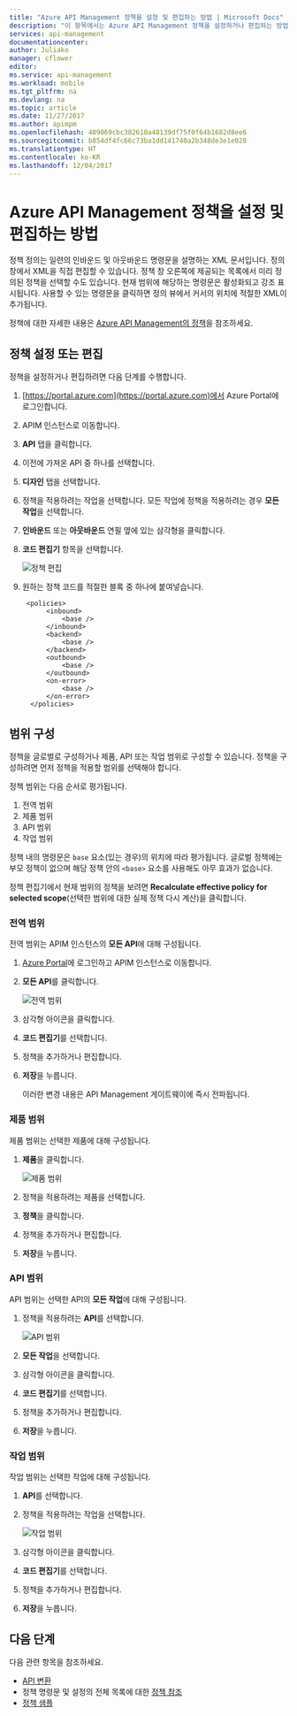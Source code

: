 ```yaml
---
title: "Azure API Management 정책을 설정 및 편집하는 방법 | Microsoft Docs"
description: "이 항목에서는 Azure API Management 정책을 설정하거나 편집하는 방법을 보여 줍니다."
services: api-management
documentationcenter: 
author: Juliako
manager: cflower
editor: 
ms.service: api-management
ms.workload: mobile
ms.tgt_pltfrm: na
ms.devlang: na
ms.topic: article
ms.date: 11/27/2017
ms.author: apimpm
ms.openlocfilehash: 409069cbc382610a48139df75f0f64b1682d8ee6
ms.sourcegitcommit: b854df4fc66c73ba1dd141740a2b348de3e1e028
ms.translationtype: HT
ms.contentlocale: ko-KR
ms.lasthandoff: 12/04/2017
---
```

# <a name="how-to-set-or-edit-azure-api-management-policies"></a>Azure API Management 정책을 설정 및 편집하는 방법

정책 정의는 일련의 인바운드 및 아웃바운드 명령문을 설명하는 XML 문서입니다. 정의 창에서 XML을 직접 편집할 수 있습니다. 정책 창 오른쪽에 제공되는 목록에서 미리 정의된 정책을 선택할 수도 있습니다. 현재 범위에 해당하는 명령문은 활성화되고 강조 표시됩니다. 사용할 수 있는 명령문을 클릭하면 정의 뷰에서 커서의 위치에 적절한 XML이 추가됩니다. 

정책에 대한 자세한 내용은 [Azure API Management의 정책](api-management-howto-policies.md)을 참조하세요.

## <a name="set-or-edit-a-policy"></a>정책 설정 또는 편집

정책을 설정하거나 편집하려면 다음 단계를 수행합니다.

1. [https://portal.azure.com](https://portal.azure.com)에서 Azure Portal에 로그인합니다.
2. APIM 인스턴스로 이동합니다.
3. **API** 탭을 클릭합니다.
4. 이전에 가져온 API 중 하나를 선택합니다.
5. **디자인** 탭을 선택합니다.
6. 정책을 적용하려는 작업을 선택합니다. 모든 작업에 정책을 적용하려는 경우 **모든 작업**을 선택합니다.
7. **인바운드** 또는 **아웃바운드** 연필 옆에 있는 삼각형을 클릭합니다.
8. **코드 편집기** 항목을 선택합니다.

    ![정책 편집](./media/set-edit-policies/set-edit-policies01.png)

9. 원하는 정책 코드를 적절한 블록 중 하나에 붙여넣습니다.
         
        <policies>
             <inbound>
                 <base />
             </inbound>
             <backend>
                 <base />
             </backend>
             <outbound>
                 <base />
             </outbound>
             <on-error>
                 <base />
             </on-error>
         </policies>
 
## <a name="configure-scope"></a>범위 구성

정책을 글로벌로 구성하거나 제품, API 또는 작업 범위로 구성할 수 있습니다. 정책을 구성하려면 먼저 정책을 적용할 범위를 선택해야 합니다.

정책 범위는 다음 순서로 평가됩니다.

1. 전역 범위
2. 제품 범위
3. API 범위
4. 작업 범위

정책 내의 명령문은 `base` 요소(있는 경우)의 위치에 따라 평가됩니다. 글로벌 정책에는 부모 정책이 없으며 해당 정책 안의 `<base>` 요소를 사용해도 아무 효과가 없습니다.

정책 편집기에서 현재 범위의 정책을 보려면 **Recalculate effective policy for selected scope**(선택한 범위에 대한 실제 정책 다시 계산)을 클릭합니다.

### <a name="global-scope"></a>전역 범위

전역 범위는 APIM 인스턴스의 **모든 API**에 대해 구성됩니다.

1. [Azure Portal](https://portal.azure.com/)에 로그인하고 APIM 인스턴스로 이동합니다.
2. **모든 API**를 클릭합니다.

    ![전역 범위](./media/api-management-howto-policies/global-scope.png)

3. 삼각형 아이콘을 클릭합니다.
4. **코드 편집기**를 선택합니다.
5. 정책을 추가하거나 편집합니다.
6. **저장**을 누릅니다. 

    이러한 변경 내용은 API Management 게이트웨이에 즉시 전파됩니다.

### <a name="product-scope"></a>제품 범위

제품 범위는 선택한 제품에 대해 구성됩니다.

1. **제품**을 클릭합니다.

    ![제품 범위](./media/api-management-howto-policies/product-scope.png)

2. 정책을 적용하려는 제품을 선택합니다.
3. **정책**을 클릭합니다.
4. 정책을 추가하거나 편집합니다.
5. **저장**을 누릅니다. 

### <a name="api-scope"></a>API 범위

API 범위는 선택한 API의 **모든 작업**에 대해 구성됩니다.

1. 정책을 적용하려는 **API**를 선택합니다.

    ![API 범위](./media/api-management-howto-policies/api-scope.png)

2. **모든 작업**을 선택합니다.
3. 삼각형 아이콘을 클릭합니다.
4. **코드 편집기**를 선택합니다.
5. 정책을 추가하거나 편집합니다.
6. **저장**을 누릅니다. 

### <a name="operation-scope"></a>작업 범위 

작업 범위는 선택한 작업에 대해 구성됩니다.

1. **API**를 선택합니다.
2. 정책을 적용하려는 작업을 선택합니다.

    ![작업 범위](./media/api-management-howto-policies/operation-scope.png)

3. 삼각형 아이콘을 클릭합니다.
4. **코드 편집기**를 선택합니다.
5. 정책을 추가하거나 편집합니다.
6. **저장**을 누릅니다. 

## <a name="next-steps"></a>다음 단계

다음 관련 항목을 참조하세요.

+ [API 변환](transform-api.md)
+ 정책 명령문 및 설정의 전체 목록에 대한 [정책 참조](api-management-policy-reference.md)
+ [정책 샘플](policy-samples.md)